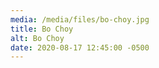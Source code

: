 ```yaml
---
media: /media/files/bo-choy.jpg
title: Bo Choy
alt: Bo Choy
date: 2020-08-17 12:45:00 -0500
---
```

